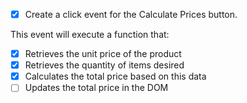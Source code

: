 - [X] Create a click event for the Calculate Prices button.

This event will execute a function that:

- [X] Retrieves the unit price of the product
- [X] Retrieves the quantity of items desired
- [X] Calculates the total price based on this data
- [ ] Updates the total price in the DOM
